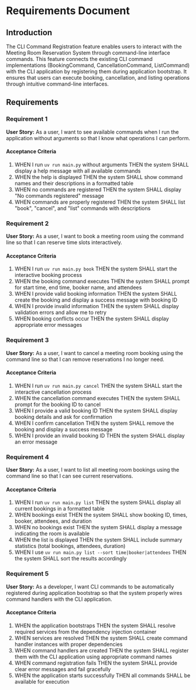 # Requirements Document

## Introduction

The CLI Command Registration feature enables users to interact with the Meeting Room Reservation System through command-line interface commands. This feature connects the existing CLI command implementations (BookingCommand, CancellationCommand, ListCommand) with the CLI application by registering them during application bootstrap. It ensures that users can execute booking, cancellation, and listing operations through intuitive command-line interfaces.

## Requirements

### Requirement 1

**User Story:** As a user, I want to see available commands when I run the application without arguments so that I know what operations I can perform.

#### Acceptance Criteria

1. WHEN I run `uv run main.py` without arguments THEN the system SHALL display a help message with all available commands
2. WHEN the help is displayed THEN the system SHALL show command names and their descriptions in a formatted table
3. WHEN no commands are registered THEN the system SHALL display "No commands registered" message
4. WHEN commands are properly registered THEN the system SHALL list "book", "cancel", and "list" commands with descriptions

### Requirement 2

**User Story:** As a user, I want to book a meeting room using the command line so that I can reserve time slots interactively.

#### Acceptance Criteria

1. WHEN I run `uv run main.py book` THEN the system SHALL start the interactive booking process
2. WHEN the booking command executes THEN the system SHALL prompt for start time, end time, booker name, and attendees
3. WHEN I provide valid booking information THEN the system SHALL create the booking and display a success message with booking ID
4. WHEN I provide invalid information THEN the system SHALL display validation errors and allow me to retry
5. WHEN booking conflicts occur THEN the system SHALL display appropriate error messages

### Requirement 3

**User Story:** As a user, I want to cancel a meeting room booking using the command line so that I can remove reservations I no longer need.

#### Acceptance Criteria

1. WHEN I run `uv run main.py cancel` THEN the system SHALL start the interactive cancellation process
2. WHEN the cancellation command executes THEN the system SHALL prompt for the booking ID to cancel
3. WHEN I provide a valid booking ID THEN the system SHALL display booking details and ask for confirmation
4. WHEN I confirm cancellation THEN the system SHALL remove the booking and display a success message
5. WHEN I provide an invalid booking ID THEN the system SHALL display an error message

### Requirement 4

**User Story:** As a user, I want to list all meeting room bookings using the command line so that I can see current reservations.

#### Acceptance Criteria

1. WHEN I run `uv run main.py list` THEN the system SHALL display all current bookings in a formatted table
2. WHEN bookings exist THEN the system SHALL show booking ID, times, booker, attendees, and duration
3. WHEN no bookings exist THEN the system SHALL display a message indicating the room is available
4. WHEN the list is displayed THEN the system SHALL include summary statistics (total bookings, attendees, duration)
5. WHEN I use `uv run main.py list --sort time|booker|attendees` THEN the system SHALL sort the results accordingly

### Requirement 5

**User Story:** As a developer, I want CLI commands to be automatically registered during application bootstrap so that the system properly wires command handlers with the CLI application.

#### Acceptance Criteria

1. WHEN the application bootstraps THEN the system SHALL resolve required services from the dependency injection container
2. WHEN services are resolved THEN the system SHALL create command handler instances with proper dependencies
3. WHEN command handlers are created THEN the system SHALL register them with the CLI application using appropriate command names
4. WHEN command registration fails THEN the system SHALL provide clear error messages and fail gracefully
5. WHEN the application starts successfully THEN all commands SHALL be available for execution